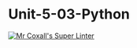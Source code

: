 # Unit-5-03-Python
[![Mr Coxall's Super Linter](https://github.com/ICS3U-Programming-LiaD/Unit-5-03-Python/workflows/Mr%20Coxall's%20Super%20Linter/badge.svg)](https://github.com//ICS3U-Programming-LiaD/Unit-5-03-Python/actions/)
